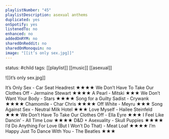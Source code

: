```yaml
---
playlistNumber: "45"
playlistDescription: asexual anthems
duplicated: yes
onSpotify: yes
listenedTo: no
enhanced: no
addedOnRYM: no
sharedOnReddit: no
sharedOnMonoquin: no
image: "[[it’s only sex.jpg]]"
---
```

status: #child 
tags: [[playlist]] [[music]] [[asexual]]

![[it’s only sex.jpg]]

It’s Only Sex - Car Seat Headrest ★★★★
We Don’t Have To Take Our Clothes Off - Jermaine Stewart ★★★★
A Pearl - Mitski ★★★
We Don’t Want Your Body - Stars ★★★★
Song for a Guilty Sadist - Crywank ★★★★
Chamomile - Char Chris ★★★★
Off White - Meyru ★★★
Song Against Sex - Neutral Milk Hotel ★★★
Love Myself - Hailee Steinfeld ★★★
We Don’t Have To Take Our Clothes Off - Ella Eyre ★★★
I Feel Like Dancin’ - All Time Low ★★★★
D&D + Asexuality - Skull Puppies ★★★★
I’d Do Anything For Love (But I Won’t Do That) - Meat Loaf ★★★★
I’m Happy Just To Dance With You - The Beatles ★★★